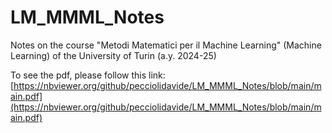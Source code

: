# LM_MMML_Notes
Notes on the course "Metodi Matematici per il Machine Learning" (Machine Learning) of the University of Turin (a.y. 2024-25)

To see the pdf, please follow this link:
[https://nbviewer.org/github/pecciolidavide/LM_MMML_Notes/blob/main/main.pdf](https://nbviewer.org/github/pecciolidavide/LM_MMML_Notes/blob/main/main.pdf)
